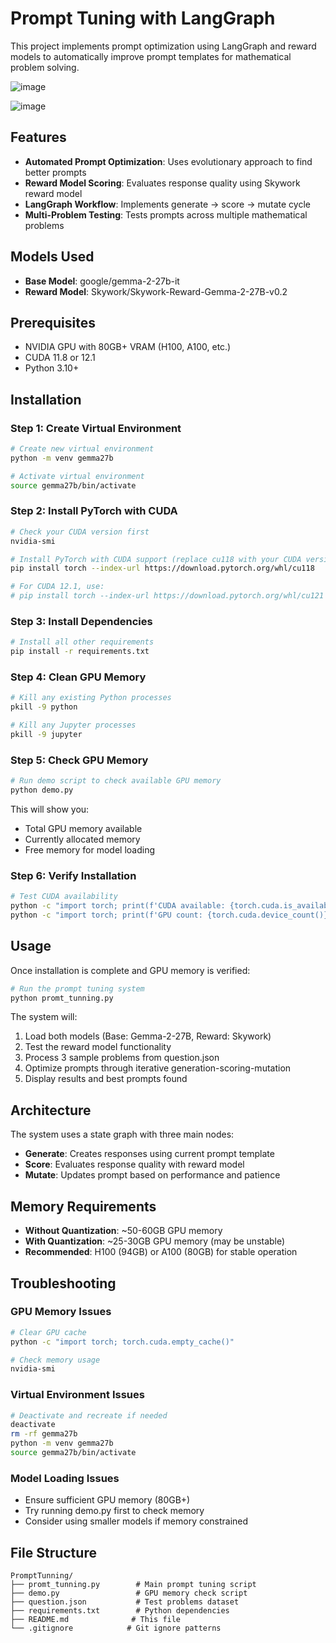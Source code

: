 # Prompt Tuning with LangGraph

This project implements prompt optimization using LangGraph and reward models to automatically improve prompt templates for mathematical problem solving.

![image](https://github.com/user-attachments/assets/930c9ad8-431f-4a14-a05e-ff443b270b77)

![image](https://github.com/user-attachments/assets/b6052a90-b69f-47d6-9456-cccaccc2a24f)


## Features

- **Automated Prompt Optimization**: Uses evolutionary approach to find better prompts
- **Reward Model Scoring**: Evaluates response quality using Skywork reward model
- **LangGraph Workflow**: Implements generate → score → mutate cycle
- **Multi-Problem Testing**: Tests prompts across multiple mathematical problems

## Models Used

- **Base Model**: google/gemma-2-27b-it
- **Reward Model**: Skywork/Skywork-Reward-Gemma-2-27B-v0.2

## Prerequisites

- NVIDIA GPU with 80GB+ VRAM (H100, A100, etc.)
- CUDA 11.8 or 12.1
- Python 3.10+

## Installation

### Step 1: Create Virtual Environment

```bash
# Create new virtual environment
python -m venv gemma27b

# Activate virtual environment
source gemma27b/bin/activate
```

### Step 2: Install PyTorch with CUDA

```bash
# Check your CUDA version first
nvidia-smi

# Install PyTorch with CUDA support (replace cu118 with your CUDA version)
pip install torch --index-url https://download.pytorch.org/whl/cu118

# For CUDA 12.1, use:
# pip install torch --index-url https://download.pytorch.org/whl/cu121
```

### Step 3: Install Dependencies

```bash
# Install all other requirements
pip install -r requirements.txt
```

### Step 4: Clean GPU Memory

```bash
# Kill any existing Python processes
pkill -9 python

# Kill any Jupyter processes
pkill -9 jupyter
```

### Step 5: Check GPU Memory

```bash
# Run demo script to check available GPU memory
python demo.py
```

This will show you:
- Total GPU memory available
- Currently allocated memory  
- Free memory for model loading

### Step 6: Verify Installation

```bash
# Test CUDA availability
python -c "import torch; print(f'CUDA available: {torch.cuda.is_available()}')"
python -c "import torch; print(f'GPU count: {torch.cuda.device_count()}')"
```

## Usage

Once installation is complete and GPU memory is verified:

```bash
# Run the prompt tuning system
python promt_tunning.py
```

The system will:
1. Load both models (Base: Gemma-2-27B, Reward: Skywork)
2. Test the reward model functionality
3. Process 3 sample problems from question.json
4. Optimize prompts through iterative generation-scoring-mutation
5. Display results and best prompts found

## Architecture

The system uses a state graph with three main nodes:

- **Generate**: Creates responses using current prompt template
- **Score**: Evaluates response quality with reward model  
- **Mutate**: Updates prompt based on performance and patience

## Memory Requirements

- **Without Quantization**: ~50-60GB GPU memory
- **With Quantization**: ~25-30GB GPU memory (may be unstable)
- **Recommended**: H100 (94GB) or A100 (80GB) for stable operation

## Troubleshooting

### GPU Memory Issues
```bash
# Clear GPU cache
python -c "import torch; torch.cuda.empty_cache()"

# Check memory usage
nvidia-smi
```

### Virtual Environment Issues
```bash
# Deactivate and recreate if needed
deactivate
rm -rf gemma27b
python -m venv gemma27b
source gemma27b/bin/activate
```

### Model Loading Issues
- Ensure sufficient GPU memory (80GB+)
- Try running demo.py first to check memory
- Consider using smaller models if memory constrained

## File Structure

```
PromptTunning/
├── promt_tunning.py        # Main prompt tuning script
├── demo.py                 # GPU memory check script
├── question.json           # Test problems dataset
├── requirements.txt        # Python dependencies
├── README.md              # This file
└── .gitignore            # Git ignore patterns
```
